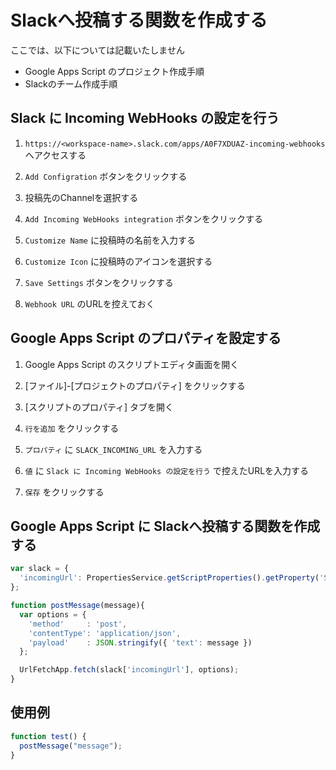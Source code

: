 # Slackへ投稿する関数を作成する

ここでは、以下については記載いたしません

- Google Apps Script のプロジェクト作成手順
- Slackのチーム作成手順

## Slack に Incoming WebHooks の設定を行う

1. `https://<workspace-name>.slack.com/apps/A0F7XDUAZ-incoming-webhooks` へアクセスする

1. `Add Configration` ボタンをクリックする

1. 投稿先のChannelを選択する

1. `Add Incoming WebHooks integration` ボタンをクリックする

1. `Customize Name` に投稿時の名前を入力する

1. `Customize Icon` に投稿時のアイコンを選択する

1. `Save Settings` ボタンをクリックする

1. `Webhook URL` のURLを控えておく

## Google Apps Script のプロパティを設定する

1. Google Apps Script のスクリプトエディタ画面を開く

1. [ファイル]-[プロジェクトのプロパティ] をクリックする

1. [スクリプトのプロパティ] タブを開く

1. `行を追加` をクリックする

1. `プロパティ` に `SLACK_INCOMING_URL` を入力する

1. `値` に `Slack に Incoming WebHooks の設定を行う` で控えたURLを入力する

1. `保存` をクリックする

## Google Apps Script に Slackへ投稿する関数を作成する

```js
var slack = {
  'incomingUrl': PropertiesService.getScriptProperties().getProperty('SLACK_INCOMING_URL')
};

function postMessage(message){
  var options = {
    'method'     : 'post',
    'contentType': 'application/json',
    'payload'    : JSON.stringify({ 'text': message })
  };

  UrlFetchApp.fetch(slack['incomingUrl'], options);
}
```

## 使用例

```js
function test() {
  postMessage("message");
}
```

